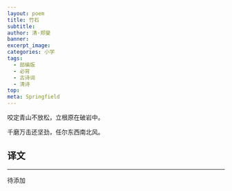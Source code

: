 ```yaml
---
layout: poem
title: 竹石
subtitle: 
author: 清·郑燮
banner: 
excerpt_image: 
categories: 小学
tags:
  - 部编版
  - 必背
  - 古诗词
  - 清诗
top: 
meta: Springfield
---
```


咬定青山不放松，立根原在破岩中。

千磨万击还坚劲，任尔东西南北风。


## 译文

---

待添加